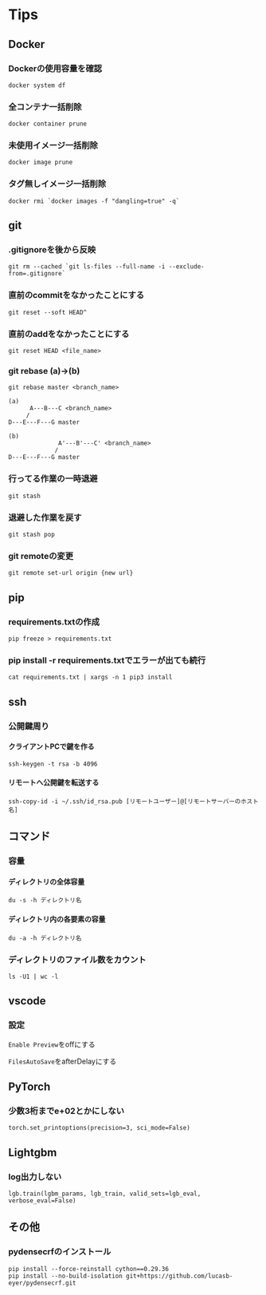 # Tips

## Docker

### Dockerの使用容量を確認
```
docker system df
```
### 全コンテナ一括削除
```
docker container prune
```
### 未使用イメージ一括削除
```
docker image prune
```
### タグ無しイメージ一括削除
```
docker rmi `docker images -f "dangling=true" -q`
```


## git

### .gitignoreを後から反映
```
git rm --cached `git ls-files --full-name -i --exclude-from=.gitignore`
```
### 直前のcommitをなかったことにする
```
git reset --soft HEAD^
```
### 直前のaddをなかったことにする
```
git reset HEAD <file_name>
```
### git rebase (a)->(b)
```
git rebase master <branch_name>
```
```
(a)
      A---B---C <branch_name>
     /
D---E---F---G master

(b)
              A'---B'---C' <branch_name>
             /
D---E---F---G master
```

### 行ってる作業の一時退避
```
git stash
```

### 退避した作業を戻す
```
git stash pop
```


### git remoteの変更
```
git remote set-url origin {new url}
```

## pip
### requirements.txtの作成
```
pip freeze > requirements.txt
```
### pip install -r requirements.txtでエラーが出ても続行
```
cat requirements.txt | xargs -n 1 pip3 install
```

## ssh
### 公開鍵周り
#### クライアントPCで鍵を作る
```
ssh-keygen -t rsa -b 4096
```

#### リモートへ公開鍵を転送する
```
ssh-copy-id -i ~/.ssh/id_rsa.pub [リモートユーザー]@[リモートサーバーのホスト名]
```

## コマンド

### 容量
#### ディレクトリの全体容量
```
du -s -h ディレクトリ名
```
#### ディレクトリ内の各要素の容量
```
du -a -h ディレクトリ名
```

### ディレクトリのファイル数をカウント
```
ls -U1 | wc -l
```

## vscode
### 設定
`Enable Preview`をoffにする

`FilesAutoSave`をafterDelayにする

## PyTorch
### 少数3桁までe+02とかにしない
```
torch.set_printoptions(precision=3, sci_mode=False)
```

## Lightgbm
### log出力しない
```
lgb.train(lgbm_params, lgb_train, valid_sets=lgb_eval, verbose_eval=False)
```

## その他
### pydensecrfのインストール
```
pip install --force-reinstall cython==0.29.36
pip install --no-build-isolation git+https://github.com/lucasb-eyer/pydensecrf.git
```
